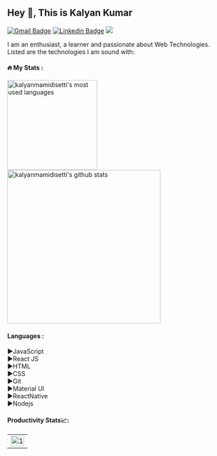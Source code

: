 ## Hey 👋, This is Kalyan Kumar

[![Gmail Badge](https://img.shields.io/badge/-kalyankumarbabu@gmail.com-c14438?style=flat&logo=Gmail&logoColor=white&link=mailto:kalyankumarbabu@gmail.com)](mailto:kalyankumarbabu@gmail.com) [![Linkedin Badge](https://img.shields.io/badge/-kalyankumar-0072b1?style=flat&logo=Linkedin&logoColor=white&link=https://www.linkedin.com/in/kalyan-kumar-mamidisetti-067945140/)](https://www.linkedin.com/in/kalyan-kumar-mamidisetti-067945140/)
![](https://komarev.com/ghpvc/?username=kalyanmamidisetti)
<p align='left'>I am an enthusiast, a learner and passionate about Web Technologies. Listed are the technologies I am sound with:


#### :fire: My Stats :
<!--- [![GitHub Streak](http://github-readme-streak-stats.herokuapp.com?user=kalyanmamidisetti&theme=dark&background=000000)](https://git.io/streak-stats) 

[![Top Langs](https://github-readme-stats.vercel.app/api/top-langs/?username=kalyanmamidisetti&layout=compact&theme=light)](https://github.com/kalyanmamidisetti/github-readme-stats) -->

<a href="https://github.com/kalyanmamidisetti">
  <img align="center" src="https://github-readme-stats.vercel.app/api/top-langs/?username=kalyanmamidisetti&theme=light&count_private=true&layout=compact" width="205" alt="kalyanmamidisetti's most used languages" />
</a>
<a href="https://github.com/kalyanmamidisetti">
 <img align="center" src="https://github-readme-stats.vercel.app/api?username=kalyanmamidisetti&show_icons=true&theme=light&line_height=27&include_all_commits=true&count_private=true&hide=issues,prs,contribs" width="350" alt="kalyanmamidisetti's github stats"/>
</a>
 
#### Languages :
►JavaScript <br/>
►React JS <br/>
►HTML <br/>
►CSS <br/>
►Git <br/>
►Material UI <br/>
►ReactNative <br/>
►Nodejs <br/>

<!-- <p><img align="center" src="https://github-readme-stats.vercel.app/api/top-langs?username=kalyanmamidisetti&show_icons=true&locale=en&layout=compact" alt="kalyan kumar" /></p>

![Kalyan's github stats](https://github-readme-stats.vercel.app/api?username=kalyanmamidisetti&show_icons=true&theme=tokyonight) <br/>
 -->

#### Productivity Stats📈:
<table>
  <tr>
    <td><img src="https://github-profile-summary-cards.vercel.app/api/cards/profile-details?username=kalyanmamidisetti&theme=tokyonight"  display=block width=100% height=auto  alt="1" ></td>
   </tr> 
<!--    <tr>
      <td><img src="https://activity-graph.herokuapp.com/graph?username=kalyanmamidisetti&bg_color=1a1b27&color=be90f2&line=638fda&point=35aea1&area=true"  display=block width=100% height=auto alt="2" ></td>
  </td>
  </tr> -->
</table>

